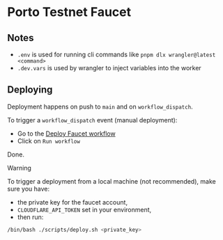 # Porto Testnet Faucet

## Notes

- `.env` is used for running cli commands like `pnpm dlx wrangler@latest <command>`
- `.dev.vars` is used by wrangler to inject variables into the worker

## Deploying

Deployment happens on push to `main` and on `workflow_dispatch`.

To trigger a `workflow_dispatch` event (manual deployment):

- Go to the [Deploy Faucet workflow](https://github.com/ithacaxyz/porto/actions/workflows/deploy-workers.yml)
- Click on `Run workflow`

Done.

> [!WARNING]
> To trigger a deployment from a local machine (not recommended), make sure you have:
>
> - the private key for the faucet account,
> - `CLOUDFLARE_API_TOKEN` set in your environment,
> - then run:
>
> ```bash
> /bin/bash ./scripts/deploy.sh <private_key>
> ```
